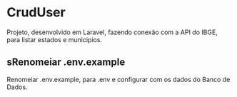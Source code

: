 # CrudUser
Projeto, desenvolvido em Laravel, fazendo conexão com a API do IBGE, para listar estados e municipios.

## sRenomeiar .env.example
Renomeiar .env.example, para .env e configurar com os dados do Banco de Dados.
